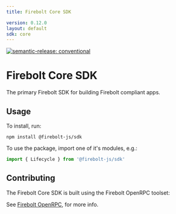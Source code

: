 ```yaml
---
title: Firebolt Core SDK

version: 0.12.0
layout: default
sdk: core
---
```


[![semantic-release: conventional](https://img.shields.io/badge/semantic--release-conventional-e10079?logo=semantic-release)](https://github.com/semantic-release/semantic-release)

# Firebolt Core SDK
The primary Firebolt SDK for building Firebolt compliant apps.

## Usage
To install, run:

```
npm install @firebolt-js/sdk
```

To use the package, import one of it's modules, e.g.:

```js
import { Lifecycle } from '@firebolt-js/sdk'
```

## Contributing
The Firebolt Core SDK is built using the Firebolt OpenRPC toolset:

See [Firebolt OpenRPC](https://www.github.com/rdkcentral/firebolt-openrpc/), for more info. 
